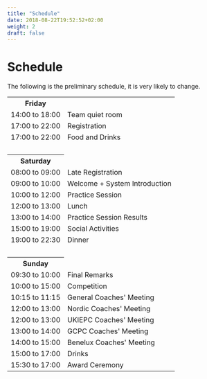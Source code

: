 ```yaml
---
title: "Schedule"
date: 2018-08-22T19:52:52+02:00
weight: 2
draft: false
---
```

# Schedule
The following is the preliminary schedule, it is very likely to change.

<table style="width: 100%">
	<th>Friday</th>
	<tr>
		<td>14:00 to 18:00</td>
		<td>Team quiet room</td>
	</tr>
	<tr>
		<td>17:00 to 22:00</td>
		<td>Registration</td>
	</tr>
	<tr>
		<td>17:00 to 22:00</td>
		<td>Food and Drinks</td>
	</tr>
	<tr><td colspan=2>&nbsp;</td></tr>
	<th>Saturday</th>
	<tr>
		<td>08:00 to 09:00</td>
		<td>Late Registration</td>
	</tr>
	<tr>
		<td>09:00 to 10:00</td>
		<td>Welcome + System Introduction</td>
	</tr>
	<tr>
		<td>10:00 to 12:00</td>
		<td>Practice Session</td>
	</tr>
	<tr>
		<td>12:00 to 13:00</td>
		<td>Lunch</td>
	</tr>
	<tr>
		<td>13:00 to 14:00</td>
		<td>Practice Session Results</td>
	</tr>
	<tr>
		<td>15:00 to 19:00</td>
		<td>Social Activities</td>
	</tr>
	<tr>
		<td>19:00 to 22:30</td>
		<td>Dinner</td>
	</tr>
	<tr><td colspan=2>&nbsp;</td></tr>
	<th>Sunday</th>
	<tr>
		<td>09:30 to 10:00</td>
		<td>Final Remarks</td>
	</tr>
	<tr>
		<td>10:00 to 15:00</td>
		<td>Competition</td>
	</tr>
	<tr>
		<td>10:15 to 11:15</td>
		<td>General Coaches' Meeting</td>
	</tr>
	<tr>
		<td>12:00 to 13:00</td>
		<td>Nordic Coaches' Meeting</td>
	</tr>
	<tr>
		<td>12:00 to 13:00</td>
		<td>UKIEPC Coaches' Meeting</td>
	</tr>
	<tr>
		<td>13:00 to 14:00</td>
		<td>GCPC Coaches' Meeting</td>
	</tr>
	<tr>
		<td>14:00 to 15:00</td>
		<td>Benelux Coaches' Meeting</td>
	</tr>
	<tr>
		<td>15:00 to 17:00</td>
		<td>Drinks</td>
	</tr>
	<tr>
		<td>15:30 to 17:00</td>
		<td>Award Ceremony</td>
	</tr>
</table>